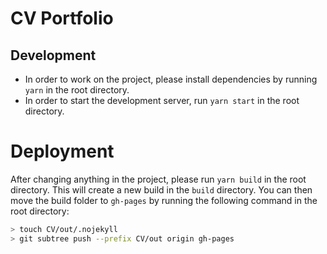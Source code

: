 # CV Portfolio

## Development
* In order to work on the project, please install dependencies by running `yarn` in the root directory.
* In order to start the development server, run `yarn start` in the root directory.

# Deployment
After changing anything in the project, please run `yarn build` in the root directory. This will create a new build in the `build` directory. You can then move the build folder to `gh-pages` by running the following command in the root directory:
```bash
> touch CV/out/.nojekyll
> git subtree push --prefix CV/out origin gh-pages
```
